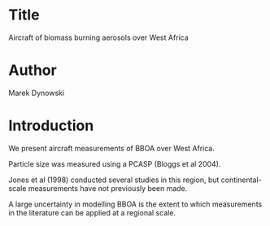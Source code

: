 # Title
Aircraft of biomass burning aerosols over West Africa

# Author

Marek Dynowski 

# Introduction
We present aircraft measurements of BBOA over West Africa.

Particle size was measured using a PCASP (Bloggs et al 2004).

Jones et al (1998) conducted several studies in this region, but 
continental-scale measurements have not previously been made.

A large uncertainty in modelling BBOA is the extent to which 
measurements in the literature can be applied at a regional scale.

